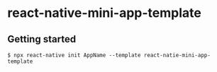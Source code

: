 # react-native-mini-app-template

## Getting started

`$ npx react-native init AppName --template react-natie-mini-app-template`
